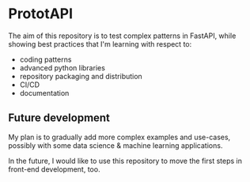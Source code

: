 # PrototAPI

The aim of this repository is to test complex patterns in FastAPI, while showing best practices that I'm learning with respect to:

- coding patterns
- advanced python libraries
- repository packaging and distribution
- CI/CD
- documentation

## Future development

My plan is to gradually add more complex examples and use-cases, possibly with some data science & machine learning applications.

In the future, I would like to use this repository to move the first steps in front-end development, too.
